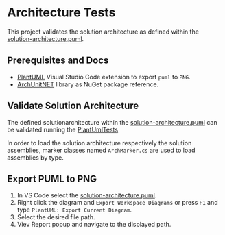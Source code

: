# Architecture Tests

This project validates the solution architecture as defined within the [solution-architecture.puml](./solution-architecture.puml).

## Prerequisites and Docs

* [PlantUML](https://marketplace.visualstudio.com/items?itemName=jebbs.plantuml) Visual Studio Code extension to export `puml` to `PNG`.
* [ArchUnitNET](https://github.com/TNG/ArchUnitNET) library as NuGet package reference.

## Validate Solution Architecture

The defined solutionarchitecture within the [solution-architecture.puml](./solution-architecture.puml) can be validated running the [PlantUmlTests](./PlantUmlTests.cs)

In order to load the solution architecture respectively the solution assemblies, marker classes named `ArchMarker.cs` are used to load assemblies by type.

## Export PUML to PNG

1. In VS Code select the [solution-architecture.puml](./solution-architecture.puml).
2. Right click the diagram and `Export Workspace Diagrams` or press `F1` and type `PlantUML: Export Current Diagram`.
3. Select the desired file path.
4. Viev Report popup and navigate to the displayed path.
